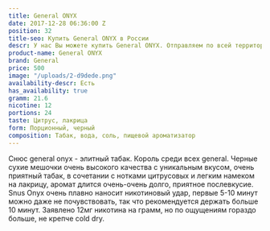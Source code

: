 ```yaml
---
title: General ONYX
date: 2017-12-28 06:36:00 Z
position: 32
title-seo: Купить General ONYX в России
descr: У нас Вы можете купить General ONYX. Отправляем по всей территории России.
product-name: General ONYX
brand: General
price: 500
image: "/uploads/2-d9dede.png"
availability-descr: Есть
has_availability: true
gramm: 21.6
nicotine: 12
portions: 24
taste: Цитрус, лакрица
form: Порционный, черный
composition: Табак, вода, соль, пищевой ароматизатор
---
```


Снюс general onyx - элитный табак. Король среди всех general. Черные сухие мешочки очень высокого качества с уникальным вкусом, очень приятный табак, в сочетании с нотками цитрусовых и легким намеком на лакрицу, аромат длится очень-очень долго, приятное послевкусие. Snus Onyx очень плавно наносит никотиновый удар, первые 5-10 минут можно даже не почувствовать, так что рекомендуется держать больше 10 минут. Заявлено 12мг никотина на грамм, но по ощущениям гораздо больше, не крепче cold dry.